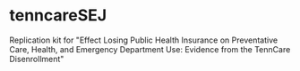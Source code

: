 # tenncareSEJ
Replication kit for "Effect Losing Public Health Insurance on Preventative Care, Health, and Emergency Department Use: Evidence from the TennCare Disenrollment"
